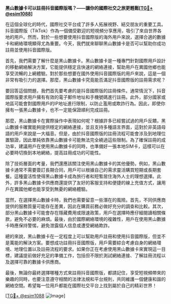 **黑山數據卡可以註冊抖音國際版嗎？——讓你的國際社交之旅更輕鬆[[TG💪+ @esim1088](https://t.me/s/esim1088)]**

在這個全球化的時代，國際社交平台成了許多人拓展視野、結交朋友的重要工具。抖音國際版（TikTok）作為一個備受歡迎的短視頻分享應用，吸引了來自世界各地的用戶。然而，對於一些想要使用抖音國際版的海外用戶來說，選擇合適的數據卡和網絡環境顯得尤為重要。今天，我們就來聊聊黑山數據卡是否可以幫助你成功註冊並使用抖音國際版。

首先，我們需要了解什麼是黑山數據卡。黑山數據卡是一種專門針對國際用戶設計的移動網絡解決方案，它能提供穩定且快速的網絡連接，幫助用戶在異國他鄉也能享受流暢的上網體驗。對於那些想要在國外使用抖音國際版的用戶來說，這是一個非常有吸引力的選擇。那麼，黑山數據卡究竟能否滿足抖音國際版的註冊需求呢？

要回答這個問題，我們首先要考慮的是抖音國際版的註冊條件。通常情況下，抖音國際版要求用戶擁有有效的電子郵件地址和手機號碼進行註冊。此外，部分國家或地區可能會對國際用戶的IP地址進行限制，以防止濫用或欺詐行為。因此，即使你擁有一張黑山數據卡，也不一定能保證順利完成註冊。

那麼，黑山數據卡在實際操作中表現如何呢？根據許多已經嘗試過的用戶反饋，黑山數據卡確實能夠提供穩定的網絡連接，並且支持多種語言界面，這對於非英語母語的用戶來說是一大福音。但是，由於抖音國際版的註冊流程可能會涉及到地理位置驗證，因此單純依靠黑山數據卡可能無法完全繞過這些限制。為了確保註冊的成功率，建議用戶在使用黑山數據卡的同時，也準備好一張本地SIM卡，這樣可以在必要時切換到本地網絡，提高註冊成功的可能性。

除了技術層面的考量，我們還應該關注使用黑山數據卡的其他優勢。例如，黑山數據卡通常不需要簽訂長期合同，用戶可以根據自己的需求靈活購買短期或長期套餐。這種靈活性使得黑山數據卡成為旅行者和短暫居住海外人士的理想選擇。此外，許多黑山數據卡供應商還提供了友好的客服支持和便捷的線上充值方式，讓用戶在異國他鄉也能享受到無憂的網絡體驗。

當然，在選擇黑山數據卡時，我們也需要留意一些潛在的風險。首先，不同供應商提供的服務質量可能存在差異，因此在購買前務必做好充分的調查和比較。其次，部分黑山數據卡可能會存在隱藏費用或限速政策，用戶在選擇時應仔細閱讀相關條款，避免不必要的麻煩。最後，由於國際網絡環境的複雜性，用戶在使用黑山數據卡時應保持警惕，避免泄露個人信息或遭受網絡欺詐。

總的來說，黑山數據卡在一定程度上可以幫助用戶註冊和使用抖音國際版，但並不是萬能的解決方案。要想成功註冊抖音國際版，用戶需要綜合考慮自身的網絡環境、地理位置以及註冊流程的要求。如果你正在考慮使用黑山數據卡來實現這一目標，建議提前做好充足的準備工作，包括但不限於測試網絡連接、了解註冊流程以及選擇可靠的數據卡供應商。

最後，無論你最終選擇哪種方式來註冊抖音國際版，都請記住，享受短視頻帶來的樂趣的同時，也要注意遵守相關的法律法規和平台規則，共同維護一個健康和諧的網絡空間。希望每一位用戶都能在國際社交平台上找到屬於自己的精彩世界！

[[TG💪+ @esim1088](https://t.me/s/esim1088) ![Image](https://i.postimg.cc/4NQfJmqS/Snipaste-2025-05-13-00-14-12.png)]